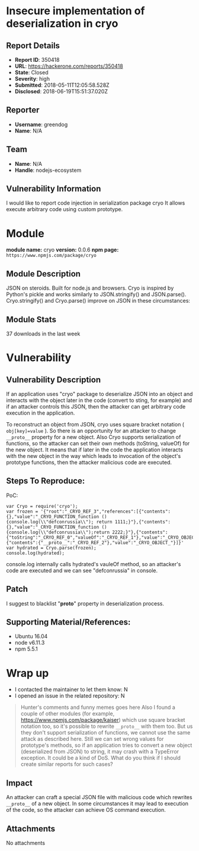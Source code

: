 # Insecure implementation of deserialization in cryo

## Report Details
- **Report ID**: 350418
- **URL**: https://hackerone.com/reports/350418
- **State**: Closed
- **Severity**: high
- **Submitted**: 2018-05-11T12:05:58.528Z
- **Disclosed**: 2018-06-19T15:51:37.020Z

## Reporter
- **Username**: greendog
- **Name**: N/A

## Team
- **Name**: N/A
- **Handle**: nodejs-ecosystem

## Vulnerability Information
I would like to report code injection in serialization package cryo
It allows execute arbitrary code using custom prototype.

# Module

**module name:** cryo
**version:** 0.0.6
**npm page:** `https://www.npmjs.com/package/cryo`

## Module Description

JSON on steroids.
Built for node.js and browsers. Cryo is inspired by Python's pickle and works similarly to JSON.stringify() and JSON.parse(). Cryo.stringify() and Cryo.parse() improve on JSON in these circumstances:

## Module Stats

37 downloads in the last week

# Vulnerability

## Vulnerability Description

If an application uses "cryo" package to deserialize JSON into an object and interacts with the object later in the code (convert to sting, for example) and if an attacker controls this JSON, then the attacker can get arbitrary code execution in the application.

To reconstruct an object from JSON, cryo uses square bracket notation ( `obj[key]=value` ). So there is an opportunity for an attacker to change `__proto__` property for a new object. Also Cryo supports serialization of functions, so the attacker can set their own methods (toString, valueOf) for the new object.
It means that if later in the code the application interacts with the new object in the way which leads to invocation of the object's prototype functions, then the attacker malicious code are executed.


## Steps To Reproduce:

PoC:
```
var Cryo = require('cryo');
var frozen = '{"root":"_CRYO_REF_3","references":[{"contents":{},"value":"_CRYO_FUNCTION_function () {console.log(\\"defconrussia\\"); return 1111;}"},{"contents":{},"value":"_CRYO_FUNCTION_function () {console.log(\\"defconrussia\\");return 2222;}"},{"contents":{"toString":"_CRYO_REF_0","valueOf":"_CRYO_REF_1"},"value":"_CRYO_OBJECT_"},{"contents":{"__proto__":"_CRYO_REF_2"},"value":"_CRYO_OBJECT_"}]}'
var hydrated = Cryo.parse(frozen);
console.log(hydrated);
```
console.log internally calls hydrated's vauleOf method, so an attacker's code are executed and we can see "defconrussia" in console.

## Patch

I suggest to blacklist "__proto__" property in deserialization process.

## Supporting Material/References:

- Ubuntu 16.04
- node v6.11.3
- npm 5.5.1

# Wrap up

- I contacted the maintainer to let them know: N
- I opened an issue in the related repository: N


> Hunter's comments and funny memes goes here
Also I found a couple of other modules (for example, https://www.npmjs.com/package/kaiser)  which use square bracket notation too, so it's possible to rewrite `__proto__` with them too. But us they don't support serialization of functions, we cannot use the same attack as described here. Still we can set wrong values for prototype's methods, so if an application tries to convert a new object (deserialized from JSON) to string, it may crash with a TypeError exception.
It could be a kind of DoS.  What do you think if I should create similar reports for such cases?

## Impact

An attacker can craft a special JSON file with malicious code which rewrites `__proto__` of a new object. In some circumstances it may lead to execution of the code, so the attacker can achieve OS command execution.

## Attachments
No attachments
